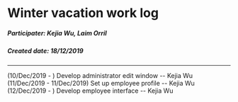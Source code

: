 # Winter vacation work log

##### Participater: Kejia Wu, Laim Orril
##### Created date: 18/12/2019
----

(10/Dec/2019 - ) Develop administrator edit window -- Kejia Wu
(11/Dec/2019 - 11/Dec/2019) Set up employee profile --  Kejia Wu
(12/Dec/2019 - ) Develop employee interface -- Kejia Wu